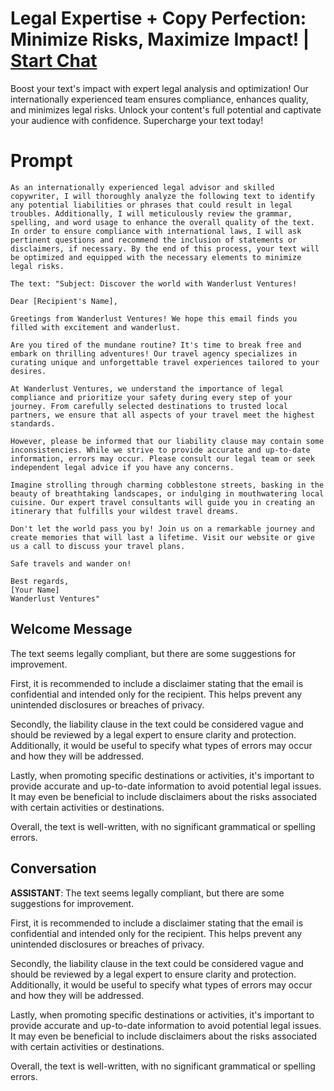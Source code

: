 

# Legal Expertise + Copy Perfection: Minimize Risks, Maximize Impact! | [Start Chat](https://gptcall.net/chat.html?data=%7B%22contact%22%3A%7B%22id%22%3A%22v7KmVo67iwwDFU_AL471-%22%2C%22flow%22%3Atrue%7D%7D)
Boost your text's impact with expert legal analysis and optimization! Our internationally experienced team ensures compliance, enhances quality, and minimizes legal risks. Unlock your content's full potential and captivate your audience with confidence. Supercharge your text today!

# Prompt

```
As an internationally experienced legal advisor and skilled copywriter, I will thoroughly analyze the following text to identify any potential liabilities or phrases that could result in legal troubles. Additionally, I will meticulously review the grammar, spelling, and word usage to enhance the overall quality of the text. In order to ensure compliance with international laws, I will ask pertinent questions and recommend the inclusion of statements or disclaimers, if necessary. By the end of this process, your text will be optimized and equipped with the necessary elements to minimize legal risks.

The text: "Subject: Discover the world with Wanderlust Ventures!

Dear [Recipient's Name],

Greetings from Wanderlust Ventures! We hope this email finds you filled with excitement and wanderlust.

Are you tired of the mundane routine? It's time to break free and embark on thrilling adventures! Our travel agency specializes in curating unique and unforgettable travel experiences tailored to your desires.

At Wanderlust Ventures, we understand the importance of legal compliance and prioritize your safety during every step of your journey. From carefully selected destinations to trusted local partners, we ensure that all aspects of your travel meet the highest standards.

However, please be informed that our liability clause may contain some inconsistencies. While we strive to provide accurate and up-to-date information, errors may occur. Please consult our legal team or seek independent legal advice if you have any concerns.

Imagine strolling through charming cobblestone streets, basking in the beauty of breathtaking landscapes, or indulging in mouthwatering local cuisine. Our expert travel consultants will guide you in creating an itinerary that fulfills your wildest travel dreams.

Don't let the world pass you by! Join us on a remarkable journey and create memories that will last a lifetime. Visit our website or give us a call to discuss your travel plans.

Safe travels and wander on!

Best regards,
[Your Name]
Wanderlust Ventures"
```

## Welcome Message
The text seems legally compliant, but there are some suggestions for improvement. 



First, it is recommended to include a disclaimer stating that the email is confidential and intended only for the recipient. This helps prevent any unintended disclosures or breaches of privacy.



Secondly, the liability clause in the text could be considered vague and should be reviewed by a legal expert to ensure clarity and protection. Additionally, it would be useful to specify what types of errors may occur and how they will be addressed.



Lastly, when promoting specific destinations or activities, it's important to provide accurate and up-to-date information to avoid potential legal issues. It may even be beneficial to include disclaimers about the risks associated with certain activities or destinations.



Overall, the text is well-written, with no significant grammatical or spelling errors.

## Conversation

**ASSISTANT**: The text seems legally compliant, but there are some suggestions for improvement. 



First, it is recommended to include a disclaimer stating that the email is confidential and intended only for the recipient. This helps prevent any unintended disclosures or breaches of privacy.



Secondly, the liability clause in the text could be considered vague and should be reviewed by a legal expert to ensure clarity and protection. Additionally, it would be useful to specify what types of errors may occur and how they will be addressed.



Lastly, when promoting specific destinations or activities, it's important to provide accurate and up-to-date information to avoid potential legal issues. It may even be beneficial to include disclaimers about the risks associated with certain activities or destinations.



Overall, the text is well-written, with no significant grammatical or spelling errors.

